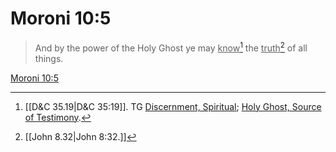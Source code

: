 # Moroni 10:5

> And by the power of the Holy Ghost ye may <u>know</u>[^a] the <u>truth</u>[^b] of all things.

[Moroni 10:5](https://www.churchofjesuschrist.org/study/scriptures/bofm/moro/10?lang=eng&id=p5#p5)


[^a]: [[D&C 35.19|D&C 35:19]]. TG [Discernment, Spiritual](https://www.churchofjesuschrist.org/study/scriptures/tg/discernment-spiritual?lang=eng); [Holy Ghost, Source of Testimony](https://www.churchofjesuschrist.org/study/scriptures/tg/holy-ghost-source-of-testimony?lang=eng).
[^b]: [[John 8.32|John 8:32.]]
